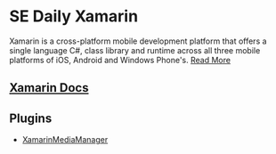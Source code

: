 # SE Daily Xamarin

Xamarin is a cross-platform mobile development platform that offers a single language C#, class library and runtime across all three mobile platforms of iOS, Android and Windows Phone's. [Read More](https://developer.xamarin.com/guides/cross-platform/getting_started/introduction_to_mobile_development/)

## [Xamarin Docs](https://developer.xamarin.com/guides/cross-platform/getting_started/)

## Plugins
  * [XamarinMediaManager](https://blog.xamarin.com/play-audio-and-video-with-the-mediamanager-plugin-for-xamarin/)
